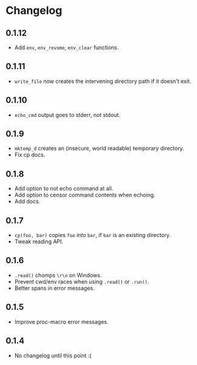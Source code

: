 # Changelog

## 0.1.12

- Add `env`, `env_revome`, `env_clear` functions.

## 0.1.11

- `write_file` now creates the intervening directory path if it doesn't exit.

## 0.1.10

- `echo_cmd` output goes to stderr, not stdout.

## 0.1.9

- `mktemp_d` creates an (insecure, world readable) temporary directory.
- Fix cp docs.

## 0.1.8

- Add option to not echo command at all.
- Add option to censor command contents when echoing.
- Add docs.

## 0.1.7

- `cp(foo, bar)` copies `foo` _into_ `bar`, if `bar` is an existing directory.
- Tweak reading API.

## 0.1.6

- `.read()` chomps `\r\n` on Windows.
- Prevent cwd/env races when using `.read()` or `.run()`.
- Better spans in error messages.

## 0.1.5

- Improve proc-macro error messages.

## 0.1.4

- No changelog until this point :(
